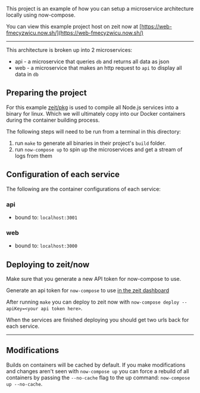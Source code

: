 This project is an example of how you can setup a microservice architecture
locally using now-compose.

You can view this example project host on zeit now at [https://web-fmecyzwicu.now.sh/](https://web-fmecyzwicu.now.sh/)

---

This architecture is broken up into 2 microservices:

- api - a microservice that queries `db` and returns all data as json
- web - a microservice that makes an http request to `api` to display all data in `db`

## Preparing the project

For this example [zeit/pkg](https://github.com/zeit/pkg) is used to compile all
Node.js services into a binary for linux. Which we will ultimately copy into our
Docker containers during the container building process.

The following steps will need to be run from a terminal in this directory:

1.  run `make` to generate all binaries in their project's `build` folder.
2.  run `now-compose up` to spin up the microservices and get a stream of logs from them

## Configuration of each service

The following are the container configurations of each service:

### api

- bound to: `localhost:3001`

### web

- bound to: `localhost:3000`

## Deploying to zeit/now

Make sure that you generate a new API token for now-compose to use.

Generate an api token for `now-compose` to use [in the zeit dashboard](https://zeit.co/account/tokens)

After running `make` you can deploy to zeit now with `now-compose deploy --apiKey=<your api token here>`.

When the services are finished deploying you should get two urls back for each service.

---

## Modifications

Builds on containers will be cached by default. If you make modifications and changes
aren't seen with `now-compose up` you can force a rebuild of all containers by passing
the `--no-cache` flag to the up command: `now-compose up --no-cache`.
